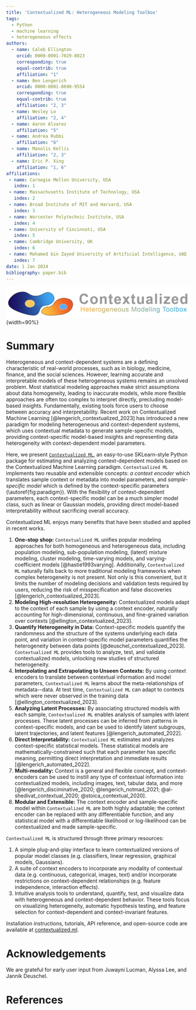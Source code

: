 ```yaml
---
title: 'Contextualized ML: Heterogeneous Modeling Toolbox'
tags:
  - Python
  - machine learning
  - heterogeneous effects
authors:
  - name: Caleb Ellington
    orcid: 0000-0001-7029-8023
    corresponding: true
    equal-contrib: true
    affiliation: "1"
  - name: Ben Lengerich
    orcid: 0000-0001-8690-9554
    corresponding: true
    equal-contrib: true
    affiliation: "2, 3"
  - name: Wesley Lo
    affiliation: "2, 4"
  - name: Aaron Alvarez
    affiliation: "5"
  - name: Andrea Rubbi
    affiliation: "6"
  - name: Manolis Kellis
    affiliation: "2, 3"
  - name: Eric P. Xing
    affiliation: "1, 6"
affiliations:
 - name: Carnegie Mellon University, USA
   index: 1
 - name: Massachusetts Institute of Technology, USA
   index: 2
 - name: Broad Institute of MIT and Harvard, USA
   index: 3
 - name: Worcester Polytechnic Institute, USA
   index: 4
 - name: University of Cincinnati, USA
   index: 5
 - name: Cambridge University, UK
   index: 6
 - name: Mohamed bin Zayed University of Artificial Intelligence, UAE
   index: 7
date: 1 Jan 2024
bibliography: paper.bib
---
```



![](figs/contextualized_logo.png){width=90%}


# Summary
Heterogeneous and context-dependent systems are a defining characteristic of real-world processes, such as in biology, medicine, finance, and the social sciences. 
However, learning accurate and interpretable models of these heterogeneous systems remains an unsolved problem. 
Most statistical modeling approaches make strict assumptions about data homogeneity, leading to inaccurate models, while more flexible approaches are often too complex to interpret directly, precluding model-based insights.
Fundamentally, existing tools force users to choose between accuracy and interpretability.
Recent work on Contextualized Machine Learning [@lengerich_contextualized_2023] has introduced a new paradigm for modeling heterogeneous and context-dependent systems, which uses contextual metadata to generate sample-specific models, providing context-specific model-based insights and representing data heterogeneity with context-dependent model parameters.

Here, we present [`Contextualized ML`](https://contextualized.ml/), an easy-to-use SKLearn-style Python package for estimating and analyzing context-dependent models based on the Contextualized Machine Learning paradigm.
`Contextualized ML` implements two reusable and extensible concepts: *a context encoder* which translates sample context or metadata into model parameters, and *sample-specific model* which is defined by the context-specific parameters (\autoref{fig:paradigm}).
With the flexibility of context-dependent parameters, each context-specific model can be a much simpler model class, such as linear or Gaussian models, providing direct model-based interpretability without sacrificing overall accuracy.

Contextualized ML enjoys many benefits that have been studied and applied in recent works.

1. **One-stop shop:** `Contextualized ML` unifies popular modeling approaches for both homogeneous and heterogeneous data, including population modeling, sub-population modeling, (latent) mixture modeling, cluster modeling, time-varying models, and varying-coefficient models [@hastie1993varying]. 
Additionally, `Contextualized ML` naturally falls back to more traditional modeling frameworks when complex heterogeneity is not present.
Not only is this convenient, but it limits the number of modeling decisions and validation tests required by users, reducing the risk of misspecification and false discoveries [@lengerich_contextualized_2023].
2. **Modeling High-resolution Heterogeneity:** Contextualized models adapt to the context of each sample by using a context encoder, naturally accounting for high-dimensional, continuous, and fine-grained variation over contexts [@ellington_contextualized_2023].
3. **Quantify Heterogeneity in Data:** Context-specific models quantify the randomness and the structure of the systems underlying each data point, and variation in context-specific model parameters quantifies the heterogeneity between data points [@deuschel_contextualized_2023].
`Contextualized ML` provides tools to analyze, test, and validate contextualized models, unlocking new studies of structured heterogeneity.
4. **Interpolating and Extrapolating to Unseen Contexts:** By using context encoders to translate between contextual information and model parameters, `Contextualized ML` learns about the meta-relationships of metadata--data. At test time, `Contextualized ML` can adapt to contexts which were never observed in the training data [@ellington_contextualized_2023].
5. **Analyzing Latent Processes:** By associating structured models with each sample, `Contextualized ML` enables analysis of samples with latent processes.
These latent processes can be inferred from patterns in context-specific models, and can be used to identify latent subgroups, latent trajectories, and latent features [@lengerich_automated_2022].
6. **Direct Interpretability:** `Contextualized ML` estimates and analyzes context-specific statistical models. 
These statistical models are mathematically-constrained such that each parameter has specific meaning, permitting direct interpretation and immediate results [@lengerich_automated_2022].
7. **Multi-modality:** Context is a general and flexible concept, and context-encoders can be used to instill any type of contextual information into contextualized models, including images, text, tabular data, and more [@lengerich_disciminative_2020; @lengerich_notmad_2021; @al-shedivat_contextual_2020; @stoica_contextual_2020].
8. **Modular and Extensible:** The context encoder and sample-specific model within `Contextualized ML` are both highly adaptable; the context encoder can be replaced with any differentiable function, and any statistical model with a differentiable likelihood or log-likelihood can be contextualized and made sample-specific.

`Contextualized ML` is structured through three primary resources:

1. A simple plug-and-play interface to learn contextualized versions of popular model classes (e.g. classifiers, linear regression, graphical models, Gaussians).
2. A suite of context encoders to incorporate any modality of contextual data (e.g. continuous, categorical, images, text) and/or incorporate restrictions on context-dependent relationships (e.g. feature independence, interaction effects).
3. Intuitive analysis tools to understand, quantify, test, and visualize data with heterogeneous and context-dependent behavior. 
These tools focus on visualizing heterogeneity, automatic hypothesis testing, and feature selection for context-dependent and context-invariant features.

Installation instructions, tutorials, API reference, and open-source code are available at [contextualized.ml](https://contextualized.ml).

# Acknowledgements

We are grateful for early user input from Juwayni Lucman, Alyssa Lee, and Jannik Deuschel.


# References
